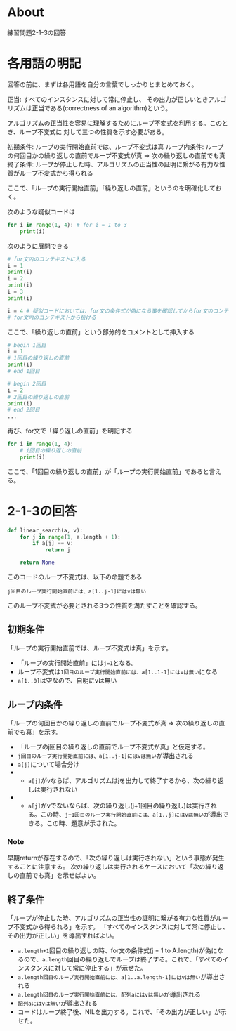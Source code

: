 # About
練習問題2-1-3の回答

# 各用語の明記
回答の前に、まずは各用語を自分の言葉でしっかりとまとめておく。

正当: すべてのインスタンスに対して常に停止し、
その出力が正しいときアルゴリズムは正当である(correctness of an algorithm)という。

アルゴリズムの正当性を容易に理解するためにループ不変式を利用する。このとき、ループ不変式に
対して三つの性質を示す必要がある。

初期条件: ループの実行開始直前では、ループ不変式は真
ループ内条件: ループの何回目かの繰り返しの直前でループ不変式が真 => 次の繰り返しの直前でも真
終了条件: ループが停止した時、アルゴリズムの正当性の証明に繋がる有力な性質がループ不変式から得られる

ここで、「ループの実行開始直前」「繰り返しの直前」というのを明確化しておく。

次のような疑似コードは

```python
for i in range(1, 4): # for i = 1 to 3
    print(i)
```

次のように展開できる

```python
# for文内のコンテキストに入る
i = 1
print(i)
i = 2
print(i)
i = 3
print(i)

i = 4 # 疑似コードにおいては、for文の条件式が偽になる事を確認してからfor文のコンテキストから抜ける
# for文内のコンテキストから抜ける
```

ここで、「繰り返しの直前」という部分的をコメントとして挿入する

```python
# begin 1回目
i = 1
# 1回目の繰り返しの直前
print(i)
# end 1回目

# begin 2回目
i = 2
# 2回目の繰り返しの直前
print(i)
# end 2回目
...
```

再び、for文で「繰り返しの直前」を明記する

```python
for i in range(1, 4):
    # i回目の繰り返しの直前
    print(i)
```

ここで、「1回目の繰り返しの直前」が「ループの実行開始直前」であると言える。

# 2-1-3の回答
```python
def linear_search(a, v):
    for j in range(1, a.length + 1):
        if a[j] == v:
            return j

    return None
```

このコードのループ不変式は、以下の命題である

`j回目のループ実行開始直前には、a[1..j-1]にはvは無い`

このループ不変式が必要とされる3つの性質を満たすことを確認する。

## 初期条件
「ループの実行開始直前では、ループ不変式は真」を示す。

- 「ループの実行開始直前」には`j=1`となる。
- ループ不変式は`1回目のループ実行開始直前には、a[1..1-1]にはvは無い`になる
- `a[1..0]`は空なので、自明にvは無い

## ループ内条件
「ループの何回目かの繰り返しの直前でループ不変式が真 => 次の繰り返しの直前でも真」を示す。

- 「ループのj回目の繰り返しの直前でループ不変式が真」と仮定する。
- `j回目のループ実行開始直前には、a[1..j-1]にはvは無い`が導出される
- `a[j]`について場合分け
- - `a[j]`がvならば、アルゴリズムはjを出力して終了するから、次の繰り返しは実行されない
- - `a[j]`がvでないならば、次の繰り返し(j+1回目の繰り返し)は実行される。この時、`j+1回目のループ実行開始直前には、a[1..j]にはvは無い`が導出できる。この時、題意が示された。

### Note
早期returnが存在するので、「次の繰り返しは実行されない」という事態が発生することに注意する。
次の繰り返しは実行されるケースにおいて「次の繰り返しの直前でも真」を示せばよい。

## 終了条件
「ループが停止した時、アルゴリズムの正当性の証明に繋がる有力な性質がループ不変式から得られる」を示す。
「すべてのインスタンスに対して常に停止し、その出力が正しい」を導出すればよい。

- `a.length+1`回目の繰り返しの時、for文の条件式(j = 1 to A.length)が偽になるので、`a.length`回目の繰り返しでループは終了する。これで、「すべてのインスタンスに対して常に停止する」が示せた。
- `a.length回目のループ実行開始直前には、a[1..a.length-1]にはvは無い`が導出される
- `a.length回目のループ実行開始直前には、配列aにはvは無い`が導出される
- `配列aにはvは無い`が導出される
- コードはループ終了後、NILを出力する。これで、「その出力が正しい」が示せた。